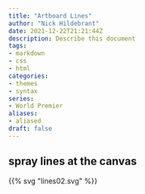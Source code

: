 ```yaml
---
title: "Artboard Lines"
author: "Nick Hildebrant"
date: 2021-12-22T21:21:44Z
description: Describe this document
tags:
- markdown
- css
- html
categories:
- themes
- syntax
series:
- World Premier
aliases:
- aliased
draft: false
---
```


## spray lines at the canvas

{{% svg "lines02.svg" %}}

<!-- _____________________________ -->
<!-- [![alt lines01](/rktpi/svg/lines02.svg)](/rktpi/svg/lines02.svg) -->

<!-- {{% svg "lines01.svg" %}} -->



